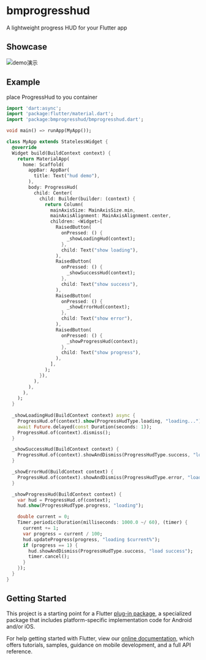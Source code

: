 # bmprogresshud

A lightweight progress HUD for your Flutter app

## Showcase

![demo演示](https://github.com/zhengbomo/bmprogresshud/blob/master/images/demo.gif?raw=true)

## Example

place ProgressHud to you container

```dart
import 'dart:async';
import 'package:flutter/material.dart';
import 'package:bmprogresshud/bmprogresshud.dart';

void main() => runApp(MyApp());

class MyApp extends StatelessWidget {
  @override
  Widget build(BuildContext context) {
    return MaterialApp(
      home: Scaffold(
        appBar: AppBar(
          title: Text("hud demo"),
        ),
        body: ProgressHud(
          child: Center(
            child: Builder(builder: (context) {
              return Column(
                mainAxisSize: MainAxisSize.min,
                mainAxisAlignment: MainAxisAlignment.center,
                children: <Widget>[
                  RaisedButton(
                    onPressed: () {
                      _showLoadingHud(context);
                    },
                    child: Text("show loading"),
                  ),
                  RaisedButton(
                    onPressed: () {
                      _showSuccessHud(context);
                    },
                    child: Text("show success"),
                  ),
                  RaisedButton(
                    onPressed: () {
                      _showErrorHud(context);
                    },
                    child: Text("show error"),
                  ),
                  RaisedButton(
                    onPressed: () {
                      _showProgressHud(context);
                    },
                    child: Text("show progress"),
                  ),
                ],
              );
            }),
          ),
        ),
      ),
    );
  }
  
  _showLoadingHud(BuildContext context) async {
    ProgressHud.of(context).show(ProgressHudType.loading, "loading...");
    await Future.delayed(const Duration(seconds: 1));
    ProgressHud.of(context).dismiss();
  }

  _showSuccessHud(BuildContext context) {
    ProgressHud.of(context).showAndDismiss(ProgressHudType.success, "load success");
  }

  _showErrorHud(BuildContext context) {
    ProgressHud.of(context).showAndDismiss(ProgressHudType.error, "load fail");
  }

  _showProgressHud(BuildContext context) {
    var hud = ProgressHud.of(context);
    hud.show(ProgressHudType.progress, "loading");

    double current = 0;
    Timer.periodic(Duration(milliseconds: 1000.0 ~/ 60), (timer) {
      current += 1;
      var progress = current / 100;
      hud.updateProgress(progress, "loading $current%");
      if (progress == 1) {
        hud.showAndDismiss(ProgressHudType.success, "load success");
        timer.cancel();
      }
    });
  }
}
```

## Getting Started

This project is a starting point for a Flutter
[plug-in package](https://flutter.io/developing-packages/),
a specialized package that includes platform-specific implementation code for
Android and/or iOS.

For help getting started with Flutter, view our 
[online documentation](https://flutter.io/docs), which offers tutorials, 
samples, guidance on mobile development, and a full API reference.
